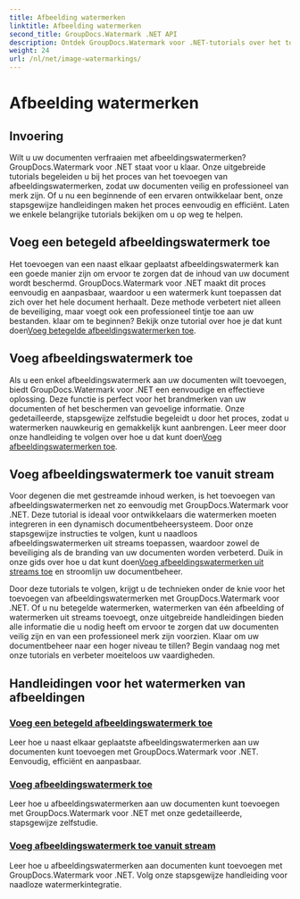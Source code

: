 ```yaml
---
title: Afbeelding watermerken
linktitle: Afbeelding watermerken
second_title: GroupDocs.Watermark .NET API
description: Ontdek GroupDocs.Watermark voor .NET-tutorials over het toevoegen van afbeeldingswatermerken. Leer stapsgewijze methoden om de beveiliging en branding van uw document te verbeteren.
weight: 24
url: /nl/net/image-watermarkings/
---
```


# Afbeelding watermerken

## Invoering

Wilt u uw documenten verfraaien met afbeeldingswatermerken? GroupDocs.Watermark voor .NET staat voor u klaar. Onze uitgebreide tutorials begeleiden u bij het proces van het toevoegen van afbeeldingswatermerken, zodat uw documenten veilig en professioneel van merk zijn. Of u nu een beginnende of een ervaren ontwikkelaar bent, onze stapsgewijze handleidingen maken het proces eenvoudig en efficiënt. Laten we enkele belangrijke tutorials bekijken om u op weg te helpen.

## Voeg een betegeld afbeeldingswatermerk toe
Het toevoegen van een naast elkaar geplaatst afbeeldingswatermerk kan een goede manier zijn om ervoor te zorgen dat de inhoud van uw document wordt beschermd. GroupDocs.Watermark voor .NET maakt dit proces eenvoudig en aanpasbaar, waardoor u een watermerk kunt toepassen dat zich over het hele document herhaalt. Deze methode verbetert niet alleen de beveiliging, maar voegt ook een professioneel tintje toe aan uw bestanden. klaar om te beginnen? Bekijk onze tutorial over hoe je dat kunt doen[Voeg betegelde afbeeldingswatermerken toe](./add-tiled-image-watermark/).

## Voeg afbeeldingswatermerk toe
 Als u een enkel afbeeldingswatermerk aan uw documenten wilt toevoegen, biedt GroupDocs.Watermark voor .NET een eenvoudige en effectieve oplossing. Deze functie is perfect voor het brandmerken van uw documenten of het beschermen van gevoelige informatie. Onze gedetailleerde, stapsgewijze zelfstudie begeleidt u door het proces, zodat u watermerken nauwkeurig en gemakkelijk kunt aanbrengen. Leer meer door onze handleiding te volgen over hoe u dat kunt doen[Voeg afbeeldingswatermerken toe](./add-image-watermark/).

## Voeg afbeeldingswatermerk toe vanuit stream
Voor degenen die met gestreamde inhoud werken, is het toevoegen van afbeeldingswatermerken net zo eenvoudig met GroupDocs.Watermark voor .NET. Deze tutorial is ideaal voor ontwikkelaars die watermerken moeten integreren in een dynamisch documentbeheersysteem. Door onze stapsgewijze instructies te volgen, kunt u naadloos afbeeldingswatermerken uit streams toepassen, waardoor zowel de beveiliging als de branding van uw documenten worden verbeterd. Duik in onze gids over hoe u dat kunt doen[Voeg afbeeldingswatermerken uit streams toe](./add-image-watermark-from-stream/) en stroomlijn uw documentbeheer.

Door deze tutorials te volgen, krijgt u de technieken onder de knie voor het toevoegen van afbeeldingswatermerken met GroupDocs.Watermark voor .NET. Of u nu betegelde watermerken, watermerken van één afbeelding of watermerken uit streams toevoegt, onze uitgebreide handleidingen bieden alle informatie die u nodig heeft om ervoor te zorgen dat uw documenten veilig zijn en van een professioneel merk zijn voorzien. Klaar om uw documentbeheer naar een hoger niveau te tillen? Begin vandaag nog met onze tutorials en verbeter moeiteloos uw vaardigheden.

## Handleidingen voor het watermerken van afbeeldingen
### [Voeg een betegeld afbeeldingswatermerk toe](./add-tiled-image-watermark/)
Leer hoe u naast elkaar geplaatste afbeeldingswatermerken aan uw documenten kunt toevoegen met GroupDocs.Watermark voor .NET. Eenvoudig, efficiënt en aanpasbaar.
### [Voeg afbeeldingswatermerk toe](./add-image-watermark/)
Leer hoe u afbeeldingswatermerken aan uw documenten kunt toevoegen met GroupDocs.Watermark voor .NET met onze gedetailleerde, stapsgewijze zelfstudie.
### [Voeg afbeeldingswatermerk toe vanuit stream](./add-image-watermark-from-stream/)
Leer hoe u afbeeldingswatermerken aan documenten kunt toevoegen met GroupDocs.Watermark voor .NET. Volg onze stapsgewijze handleiding voor naadloze watermerkintegratie.